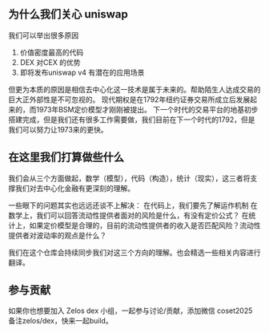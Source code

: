 ## 为什么我们关心 uniswap

我们可以举出很多原因
1. 价值密度最高的代码
2. DEX 对CEX 的优势
3. 即将发布uniswap v4 有潜在的应用场景
   
但更为本质的原因是相信去中心化这一技术是属于未来的。帮助陌生人达成交易的巨大正外部性是不可忽视的。
现代期权是在1792年纽约证券交易所成立后发展起来的，而1973年BSM定价模型才刚刚被提出。
下一个时代的交易平台的地基初步搭建完成，但是我们还有很多工作需要做，我们目前在下一个时代的1792，但是我们可以努力让1973来的更快。



## 在这里我们打算做些什么

我们会从三个方面做起，数学（模型），代码（构造），统计（现实），这三者将支撑我们对去中心化金融有更深刻的理解。

一些眼下的问题其实也远远还谈不上解决：
在代码上，我们要先了解运作机制
在数学上，我们可以回答流动性提供者面对的风险是什么，有没有定价公式？
在统计上，如果定价模型是合理的，目前的流动性提供者的收入是否匹配风险？流动性提供者对波动率的观点是什么？

我们在这个仓库会持续同步我们对这三个方向的理解。也会精选一些相关内容进行翻译。

## 参与贡献

如果你也想要加入 Zelos dex 小组，一起参与讨论/贡献，添加微信 coset2025 备注zelos/dex，快来一起build。




